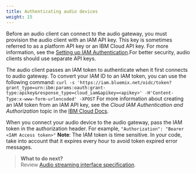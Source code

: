 ```yaml
---
title: Authenticating audio devices
weight: 15
---
```

Before an audio client can connect to the audio gateway, you must provision the audio client with an IAM API key.  This key is sometimes referred to as a platform API key or an IBM Cloud API key. For more information, see the [Setting up IAM Authentication]({{site.baseurl}}/further_topics/login-with-IBMid/).For better security, audio clients should use separate API keys.

The audio client passes an IAM token to authenticate when it first connects to audio gateway. To convert your IAM ID to an IAM token, you can use the following command:
`curl -s 'https://iam.bluemix.net/oidc/token?grant_type=urn:ibm:params:oauth:grant- type:apikey&response_type=cloud_iam&apikey=<apikey>' -H'Content-Type:x-www-form-urlencoded' -XPOST`
For more information about creating an IAM token from an IAM API key, see the _Cloud IAM Authentication and Authorization_ topic in the [IBM Cloud Docs](https://console.bluemix.net/docs/services/IoT/reference/security/cloud_iam.html#cloud_iam).

When you connect your audio device to the audio gateway, pass the IAM token in the authorization header.  For example, `"Authorization": "Bearer <IAM Access token>"`
**Note**:  The IAM token is time sensitive.  In your code, take into account that it expires every hour to avoid token expired error messages.

> **What to do next?**<br/>
Review [Audio streaming interface specification]({{site.baseurl}}/audio/interface).
